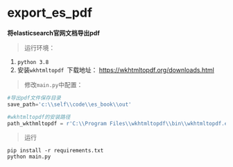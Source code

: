 # export_es_pdf

**将elasticsearch官网文档导出pdf**

> 运行环境：

1. `python 3.8`
2. 安装`wkhtmltopdf `下载地址： https://wkhtmltopdf.org/downloads.html

> 修改`main.py`中配置：

```python
#导出pdf文件保存目录
save_path='c:\\self\\code\\es_book\\out'

#wkhtmltopdf的安装路径
path_wkthmltopdf = r'C:\\Program Files\\wkhtmltopdf\\bin\\wkhtmltopdf.exe'

```

> 运行

```shell
pip install -r requirements.txt
python main.py
```

